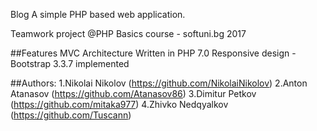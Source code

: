 Blog A simple PHP based web application.

Teamwork project @PHP Basics course - softuni.bg 2017

##Features
MVC Architecture
Written in PHP 7.0
Responsive design - Bootstrap 3.3.7 implemented

##Authors:
1.Nikolai Nikolov (https://github.com/NikolaiNikolov)
2.Anton Atanasov (https://github.com/Atanasov86)
3.Dimitur Petkov (https://github.com/mitaka977)
4.Zhivko Nedqyalkov (https://github.com/Tuscann)
